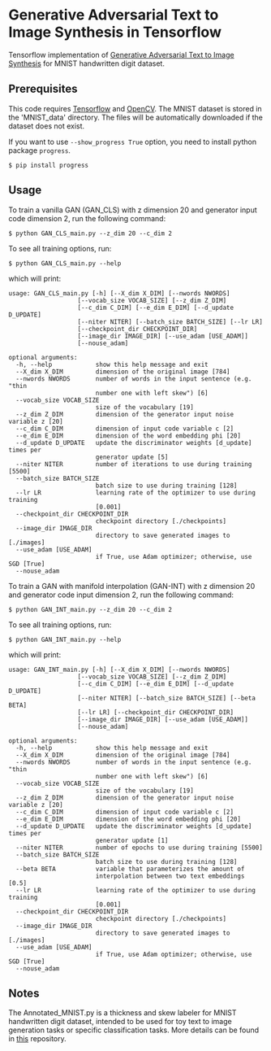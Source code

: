 Generative Adversarial Text to Image Synthesis in Tensorflow
============================================================

Tensorflow implementation of [Generative Adversarial Text to Image Synthesis](https://arxiv.org/abs/1605.05396) for MNIST handwritten digit dataset.

Prerequisites
-------------

This code requires [Tensorflow](https://www.tensorflow.org/) and [OpenCV](http://opencv.org). The MNIST dataset is stored in the 'MNIST_data' directory. The files will be automatically downloaded if the dataset does not exist.
    
If you want to use `--show_progress True` option, you need to install python package `progress`.

    $ pip install progress

Usage
-----

To train a vanilla GAN (GAN_CLS) with z dimension 20 and generator input code dimension 2, run the following command:

    $ python GAN_CLS_main.py --z_dim 20 --c_dim 2

To see all training options, run:

    $ python GAN_CLS_main.py --help

which will print:

    usage: GAN_CLS_main.py [-h] [--X_dim X_DIM] [--nwords NWORDS]
                       [--vocab_size VOCAB_SIZE] [--z_dim Z_DIM]
                       [--c_dim C_DIM] [--e_dim E_DIM] [--d_update D_UPDATE]
                       [--niter NITER] [--batch_size BATCH_SIZE] [--lr LR]
                       [--checkpoint_dir CHECKPOINT_DIR]
                       [--image_dir IMAGE_DIR] [--use_adam [USE_ADAM]]
                       [--nouse_adam]

    optional arguments:
      -h, --help            show this help message and exit
      --X_dim X_DIM         dimension of the original image [784]
      --nwords NWORDS       number of words in the input sentence (e.g. "thin
                            number one with left skew") [6]
      --vocab_size VOCAB_SIZE
                            size of the vocabulary [19]
      --z_dim Z_DIM         dimension of the generator input noise variable z [20]
      --c_dim C_DIM         dimension of input code variable c [2]
      --e_dim E_DIM         dimension of the word embedding phi [20]
      --d_update D_UPDATE   update the discriminator weights [d_update] times per
                            generator update [5]
      --niter NITER         number of iterations to use during training [5500]
      --batch_size BATCH_SIZE
                            batch size to use during training [128]
      --lr LR               learning rate of the optimizer to use during training
                            [0.001]
      --checkpoint_dir CHECKPOINT_DIR
                            checkpoint directory [./checkpoints]
      --image_dir IMAGE_DIR
                            directory to save generated images to [./images]
      --use_adam [USE_ADAM]
                            if True, use Adam optimizer; otherwise, use SGD [True]
      --nouse_adam


To train a GAN with manifold interpolation (GAN-INT) with z dimension 20 and generator code input dimension 2, run the following command:

    $ python GAN_INT_main.py --z_dim 20 --c_dim 2

To see all training options, run:

    $ python GAN_INT_main.py --help

which will print:

    usage: GAN_INT_main.py [-h] [--X_dim X_DIM] [--nwords NWORDS]
                       [--vocab_size VOCAB_SIZE] [--z_dim Z_DIM]
                       [--c_dim C_DIM] [--e_dim E_DIM] [--d_update D_UPDATE]
                       [--niter NITER] [--batch_size BATCH_SIZE] [--beta BETA]
                       [--lr LR] [--checkpoint_dir CHECKPOINT_DIR]
                       [--image_dir IMAGE_DIR] [--use_adam [USE_ADAM]]
                       [--nouse_adam]

    optional arguments:
      -h, --help            show this help message and exit
      --X_dim X_DIM         dimension of the original image [784]
      --nwords NWORDS       number of words in the input sentence (e.g. "thin
                            number one with left skew") [6]
      --vocab_size VOCAB_SIZE
                            size of the vocabulary [19]
      --z_dim Z_DIM         dimension of the generator input noise variable z [20]
      --c_dim C_DIM         dimension of input code variable c [2]
      --e_dim E_DIM         dimension of the word embedding phi [20]
      --d_update D_UPDATE   update the discriminator weights [d_update] times per
                            generator update [1]
      --niter NITER         number of epochs to use during training [5500]
      --batch_size BATCH_SIZE
                            batch size to use during training [128]
      --beta BETA           variable that parameterizes the amount of
                            interpolation between two text embeddings [0.5]
      --lr LR               learning rate of the optimizer to use during training
                            [0.001]
      --checkpoint_dir CHECKPOINT_DIR
                            checkpoint directory [./checkpoints]
      --image_dir IMAGE_DIR
                            directory to save generated images to [./images]
      --use_adam [USE_ADAM]
                            if True, use Adam optimizer; otherwise, use SGD [True]
      --nouse_adam

Notes
-----

The Annotated_MNIST.py is a thickness and skew labeler for MNIST handwritten digit dataset, intended to be used for toy text to image generation tasks or specific classification tasks. More details can be found in [this](https://github.com/1202kbs/Annotated_MNIST) repository.